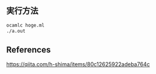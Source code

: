 
## 実行方法

```sh
ocamlc hoge.ml
./a.out
```

## References

https://qiita.com/h-shima/items/80c12625922adeba764c
